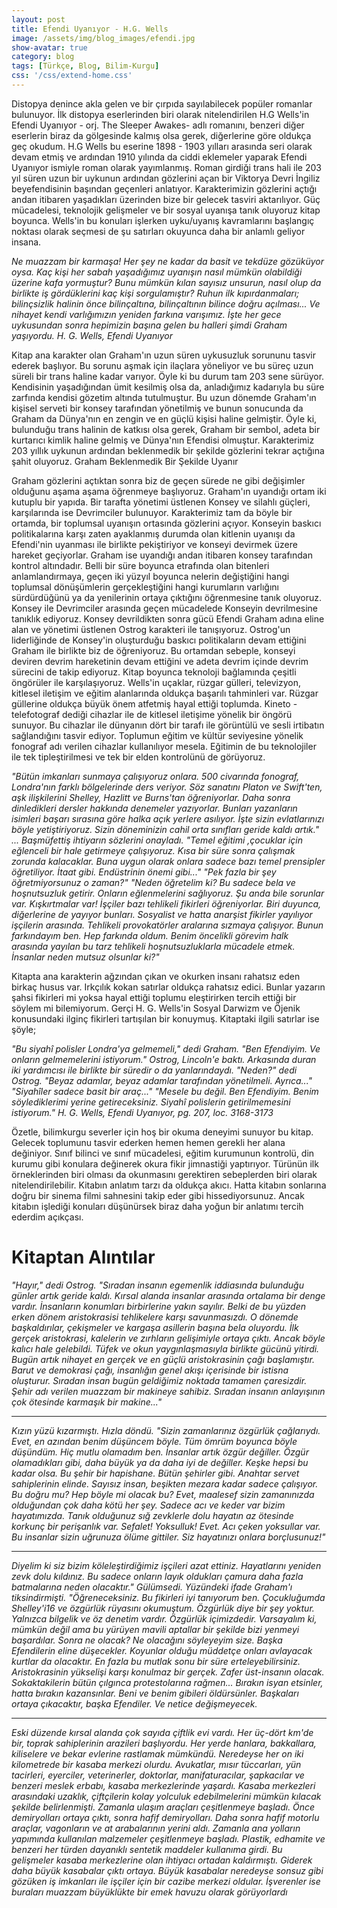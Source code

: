 ```yaml
---
layout: post
title: Efendi Uyanıyor - H.G. Wells
image: /assets/img/blog_images/efendi.jpg
show-avatar: true
category: blog
tags: [Türkçe, Blog, Bilim-Kurgu]
css: '/css/extend-home.css'
---
```


Distopya denince akla gelen ve bir çırpıda sayılabilecek popüler romanlar bulunuyor. İlk distopya eserlerinden biri olarak nitelendirilen H.G Wells'in Efendi Uyanıyor - orj. The Sleeper Awakes- adlı romanını, benzeri diğer eserlerin biraz da gölgesinde kalmış olsa gerek, diğerlerine göre oldukça geç okudum. H.G Wells  bu eserine 1898 - 1903 yılları arasında seri olarak devam etmiş ve ardından 1910 yılında da ciddi eklemeler yaparak Efendi Uyanıyor ismiyle roman olarak yayımlanmış.
Roman girdiği trans hali ile 203 yıl süren uzun bir uykunun ardından gözlerini açan bir Viktorya Devri İngiliz beyefendisinin başından geçenleri anlatıyor. Karakterimizin gözlerini açtığı andan itibaren yaşadıkları üzerinden bize bir gelecek tasviri aktarılıyor. Güç mücadelesi, teknolojik gelişmeler ve bir sosyal uyanışa tanık oluyoruz kitap boyunca. Wells'in bu konuları işlerken uyku/uyanış kavramlarını başlangıç noktası olarak seçmesi de şu satırları okuyunca daha bir anlamlı geliyor insana.


*Ne muazzam bir karmaşa! Her şey ne kadar da basit ve tekdüze gözüküyor oysa. Kaç kişi her sabah yaşadığımız uyanışın nasıl mümkün olabildiği üzerine kafa yormuştur? Bunu mümkün kılan sayısız unsurun, nasıl olup da birlikte iş gördüklerini kaç kişi sorgulamıştır? Ruhun ilk kıpırdanmaları; bilinçsizlik halinin önce bilinçaltına, bilinçaltının bilince doğru açılması... Ve nihayet kendi varlığımızın yeniden farkına varışımız. İşte her gece uykusundan sonra hepimizin başına gelen bu halleri şimdi Graham yaşıyordu.
H. G. Wells, Efendi Uyanıyor*


Kitap ana karakter olan Graham'ın uzun süren uykusuzluk sorununu tasvir ederek başlıyor. Bu sorunu aşmak için ilaçlara yöneliyor ve bu süreç uzun süreli bir trans haline kadar varıyor. Öyle ki bu durum tam 203 sene sürüyor. Kendisinin yaşadığından ümit kesilmiş olsa da, anladığımız kadarıyla bu süre zarfında kendisi gözetim altında tutulmuştur. Bu uzun dönemde Graham'ın kişisel serveti bir konsey tarafından yönetilmiş ve bunun sonucunda da Graham da Dünya'nın en zengin ve en güçlü kişisi haline gelmiştir. Öyle ki, bulunduğu trans halinin de katkısı olsa gerek, Graham bir sembol, adeta bir kurtarıcı kimlik haline gelmiş ve Dünya'nın Efendisi olmuştur.
Karakterimiz 203 yıllık uykunun ardından beklenmedik bir şekilde gözlerini tekrar açtığına şahit oluyoruz.
 Graham Beklenmedik Bir Şekilde Uyanır 

Graham gözlerini açtıktan sonra biz de geçen sürede ne gibi değişimler olduğunu aşama aşama öğrenmeye başlıyoruz. Graham'ın uyandığı ortam iki kutuplu bir yapıda. Bir tarafta yönetimi üstlenen Konsey ve silahlı güçleri, karşılarında ise Devrimciler bulunuyor.  Karakterimiz tam da böyle bir ortamda, bir toplumsal uyanışın ortasında gözlerini açıyor. Konseyin baskıcı politikalarına karşı zaten ayaklanmış durumda olan kitlenin uyanışı da Efendi'nin uyanması ile  birlikte pekiştiriyor ve konseyi devirmek üzere hareket geçiyorlar. Graham ise uyandığı andan itibaren konsey tarafından kontrol altındadır. Belli bir süre boyunca etrafında olan bitenleri anlamlandırmaya, geçen iki yüzyıl boyunca nelerin değiştiğini hangi toplumsal dönüşümlerin gerçekleştiğini hangi kurumların varlığını sürdürdüğünü ya da yenilerinin ortaya çıktığını öğrenmesine tanık oluyoruz.
Konsey ile Devrimciler arasında geçen mücadelede Konseyin devrilmesine tanıklık ediyoruz. Konsey devrildikten sonra gücü Efendi Graham adına eline alan ve yönetimi üstlenen Ostrog karakteri ile tanışıyoruz. Ostrog'un liderliğinde de Konsey'in oluşturduğu baskıcı politikaların devam ettiğini Graham ile birlikte biz de öğreniyoruz. Bu ortamdan sebeple, konseyi deviren devrim hareketinin devam ettiğini ve adeta devrim içinde devrim sürecini de takip ediyoruz.
Kitap boyunca teknoloji bağlamında çeşitli öngörüler ile karşılaşıyoruz. Wells'in uçaklar, rüzgar gülleri, televizyon, kitlesel iletişim ve eğitim alanlarında oldukça başarılı tahminleri var. Rüzgar güllerine oldukça büyük önem atfetmiş hayal ettiği toplumda. Kineto - telefotograf dediği cihazlar ile de kitlesel iletişime yönelik bir öngörü sunuyor. Bu cihazlar ile dünyanın dört bir tarafı ile görüntülü ve sesli irtibatın sağlandığını tasvir ediyor. Toplumun eğitim ve kültür seviyesine yönelik fonograf adı verilen cihazlar kullanılıyor mesela. Eğitimin de bu teknolojiler ile tek tipleştirilmesi ve tek bir elden kontrolünü de görüyoruz.


*"Bütün imkanları sunmaya çalışıyoruz onlara. 500 civarında fonograf, Londra'nın farklı bölgelerinde ders veriyor. Söz sanatını Platon ve Swift'ten, aşk ilişkilerini Shelley, Hazlitt ve Burns'tan öğreniyorlar. Daha sonra dinledikleri dersler hakkında denemeler yazıyorlar. Bunları yazanların isimleri başarı sırasına göre halka açık yerlere asılıyor. İşte sizin evlatlarınızı böyle yetiştiriyoruz. Sizin döneminizin cahil orta sınıfları geride kaldı artık."
...
Başmüfettiş ihtiyarın sözlerini onayladı. "Temel eğitimi ,çocuklar için eğlenceli bir hale getirmeye çalışıyoruz. Kısa bir süre sonra çalışmak zorunda kalacaklar. Buna uygun olarak onlara sadece bazı temel prensipler öğretiliyor. İtaat gibi. Endüstrinin önemi gibi..."
"Pek fazla bir şey öğretmiyorsunuz o zaman?"
"Neden öğretelim ki? Bu sadece bela ve hoşnutsuzluk getirir. Onların eğlenmelerini sağlıyoruz. Şu anda bile sorunlar var. Kışkırtmalar var! İşçiler bazı tehlikeli fikirleri öğreniyorlar. Biri duyunca, diğerlerine de yayıyor bunları. Sosyalist ve hatta anarşist fikirler yayılıyor işçilerin arasında. Tehlikeli provokatörler aralarına sızmaya çalışıyor. Bunun farkındayım ben. Hep farkında oldum. Benim öncelikli görevim halk arasında yayılan bu tarz tehlikeli hoşnutsuzluklarla mücadele etmek. İnsanlar neden mutsuz olsunlar ki?"*


Kitapta ana karakterin ağzından çıkan ve okurken insanı rahatsız eden birkaç husus var. Irkçılık kokan satırlar oldukça rahatsız edici. Bunlar yazarın şahsi fikirleri mi yoksa hayal ettiği toplumu eleştirirken tercih ettiği bir söylem mi bilemiyorum. Gerçi H. G. Wells'in Sosyal Darwizm ve Öjenik konusundaki ilginç fikirleri tartışılan bir konuymuş. Kitaptaki ilgili satırlar ise şöyle;


*"Bu siyahî polisler Londra'ya gelmemeli," dedi Graham. "Ben Efendiyim. Ve onların gelmemelerini istiyorum." Ostrog, Lincoln'e baktı. Arkasında duran iki yardımcısı ile birlikte bir süredir o da yanlarındaydı. "Neden?" dedi Ostrog. "Beyaz adamlar, beyaz adamlar tarafından yönetilmeli. Ayrıca..." "Siyahîler sadece basit bir araç..." "Mesele bu değil. Ben Efendiyim. Benim söylediklerimi yerine getireceksiniz. Siyahî polislerin getirilmemesini istiyorum." H. G. Wells, Efendi Uyanıyor, pg. 207, loc. 3168-3173*


Özetle, bilimkurgu severler için hoş bir okuma deneyimi sunuyor bu kitap. Gelecek toplumunu tasvir ederken hemen hemen gerekli her alana değiniyor. Sınıf bilinci ve sınıf mücadelesi, eğitim kurumunun kontrolü, din kurumu gibi konulara değinerek okura fikir jimnastiği yaptırıyor. Türünün ilk örneklerinden biri olması da okunmasını gerektiren sebeplerden biri olarak nitelendirilebilir. Kitabın anlatım tarzı da oldukça akıcı. Hatta kitabın sonlarına doğru bir sinema filmi sahnesini takip eder gibi hissediyorsunuz. Ancak kitabın işlediği konuları düşünürsek biraz daha yoğun bir anlatımı tercih ederdim açıkçası.


# Kitaptan Alıntılar 

*"Hayır," dedi Ostrog. "Sıradan insanın egemenlik iddiasında bulunduğu günler artık geride kaldı. Kırsal alanda insanlar arasında ortalama bir denge vardır. İnsanların konumları birbirlerine yakın sayılır. Belki de bu yüzden erken dönem aristokrasisi tehlikelere karşı savunmasızdı. O dönemde başkaldırılar, çekişmeler ve kargaşa asillerin başına bela oluyordu. İlk gerçek aristokrasi, kalelerin ve zırhların gelişimiyle ortaya çıktı. Ancak böyle kalıcı hale gelebildi. Tüfek ve okun yaygınlaşmasıyla birlikte gücünü yitirdi. Bugün artık nihayet en gerçek ve en güçlü aristokrasinin çağı başlamıştır. Barut ve demokrasi çağı, insanlığın genel akışı içerisinde bir istisna oluşturur. Sıradan insan bugün geldiğimiz noktada tamamen çaresizdir. Şehir adı verilen muazzam bir makineye sahibiz. Sıradan insanın anlayışının çok ötesinde karmaşık bir makine..."*


-------

*Kızın yüzü kızarmıştı. Hızla döndü. "Sizin zamanlarınız özgürlük çağlarıydı. Evet, en azından benim düşüncem böyle. Tüm ömrüm boyunca böyle düşündüm. Hiç mutlu olamadım ben. İnsanlar artık özgür değiller. Özgür olamadıkları gibi, daha büyük ya da daha iyi de değiller. Keşke hepsi bu kadar olsa. Bu şehir bir hapishane. Bütün şehirler gibi. Anahtar servet sahiplerinin elinde. Sayısız insan, beşikten mezara kadar sadece çalışıyor. Bu doğru mu? Hep böyle mi olacak bu? Evet, maalesef sizin zamanınızda olduğundan çok daha kötü her şey. Sadece acı ve keder var bizim hayatımızda. Tanık olduğunuz sığ zevklerle dolu hayatın az ötesinde korkunç bir perişanlık var. Sefalet! Yoksulluk! Evet. Acı çeken yoksullar var. Bu insanlar sizin uğrunuza ölüme gittiler. Siz hayatınızı onlara borçlusunuz!"*

------

*Diyelim ki siz bizim köleleştirdiğimiz işçileri azat ettiniz. Hayatlarını yeniden zevk dolu kıldınız. Bu sadece onların layık oldukları çamura daha fazla batmalarına neden olacaktır." Gülümsedi. Yüzündeki ifade Graham'ı tiksindirmişti.
"Öğreneceksiniz. Bu fikirleri iyi tanıyorum ben. Çocukluğumda Shelley'i16 ve özgürlük rüyasını okumuştum. Özgürlük diye bir şey yoktur. Yalnızca bilgelik ve öz denetim vardır. Özgürlük içimizdedir. Varsayalım ki, mümkün değil ama bu yürüyen mavili aptallar bir şekilde bizi yenmeyi başardılar. Sonra ne olacak? Ne olacağını söyleyeyim size. Başka Efendilerin eline düşecekler. Koyunlar olduğu müddetçe onları avlayacak kurtlar da olacaktır. En fazla bu mutlak sonu bir süre erteleyebilirsiniz. Aristokrasinin yükselişi karşı konulmaz bir gerçek. Zafer üst-insanın olacak. Sokaktakilerin bütün çılgınca protestolarına rağmen... Bırakın isyan etsinler, hatta bırakın kazansınlar. Beni ve benim gibileri öldürsünler. Başkaları ortaya çıkacaktır, başka Efendiler. Ve netice değişmeyecek.*

----

*Eski düzende kırsal alanda çok sayıda çiftlik evi vardı. Her üç-dört km'de bir, toprak sahiplerinin arazileri başlıyordu. Her yerde hanlara, bakkallara, kiliselere ve bekar evlerine rastlamak mümkündü. Neredeyse her on iki kilometrede bir kasaba merkezi olurdu. Avukatlar, mısır tüccarları, yün tacirleri, eyerciler, veterinerler, doktorlar, manifaturacılar, şapkacılar ve benzeri meslek erbabı, kasaba merkezlerinde yaşardı. Kasaba merkezleri arasındaki uzaklık, çiftçilerin kolay yolculuk edebilmelerini mümkün kılacak şekilde belirlenmişti. Zamanla ulaşım araçları çeşitlenmeye başladı. Önce demiryolları ortaya çıktı, sonra hafif demiryolları. Daha sonra hafif motorlu araçlar, vagonların ve at arabalarının yerini aldı. Zamanla ana yolların yapımında kullanılan malzemeler çeşitlenmeye başladı. Plastik, edhamite ve benzeri her türden dayanıklı sentetik maddeler kullanıma girdi. Bu gelişmeler kasaba merkezlerine olan ihtiyacı ortadan kaldırmıştı. Giderek daha büyük kasabalar çıktı ortaya. Büyük kasabalar neredeyse sonsuz gibi gözüken iş imkanları ile işçiler için bir cazibe merkezi oldular. İşverenler ise buraları muazzam büyüklükte bir emek havuzu olarak görüyorlardı*